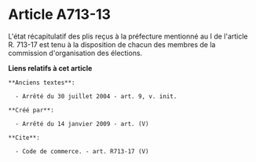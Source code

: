 # Article A713-13

L'état récapitulatif des plis reçus à la préfecture mentionné au I de l'article R. 713-17 est tenu à la disposition de chacun
des membres de la commission d'organisation des élections.

**Liens relatifs à cet article**

	**Anciens textes**:

	  - Arrêté du 30 juillet 2004 - art. 9, v. init.

	**Créé par**:

	  - Arrêté du 14 janvier 2009 - art. (V)

	**Cite**:

	  - Code de commerce. - art. R713-17 (V)
